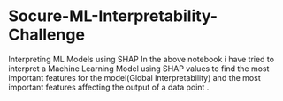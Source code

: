 # Socure-ML-Interpretability-Challenge
Interpreting ML Models using SHAP 
In the above notebook i have tried to interpret a Machine Learning Model using SHAP values to find the most  important features for the model(Global Interpretability) and the most important features affecting the output of a data point .
